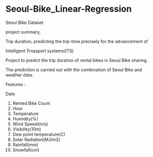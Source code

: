 # Seoul-Bike_Linear-Regression


Seoul Bike Dataset  

project summary,

Trip duration, predicting the trip-time precisely for the advancement of

Intelligent Trnasport systems(ITS)

Project to predict the trip duration of rental bikes in Seoul Bike sharing.

The prediction is carried out with the combination of Seoul Bike and weather data.

Features :

Date
1. Rented Bike Count
2. Hour
3. Temperature
4. Humidity(%)
5. Wind Speed(m/s)
6. Visibility(10m)
7. Dew point temperature(C)
8. Solar Radiation(MJ/m2)
9. Rainfall(mm)
10. Snowfall(cm)
